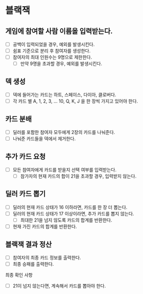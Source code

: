 # 블랙잭

## 게임에 참여할 사람 이름을 입력받는다.

- [ ] 공백이 입력되었을 경우, 예외를 발생시킨다.
- [ ] 쉼표 기준으로 분리 후 참여자를 생성한다.
- [ ] 참여자의 최대 인원수는 9명으로 제한한다.
    - [ ] 만약 9명을 초과할 경우, 예외를 발생시킨다.

## 덱 생성

- [ ] 덱에 들어가는 카드는 하트, 스페이스, 다이아, 클로버다.
- [ ] 각 카드 별 A, 1, 2, 3, ... 10, Q, K, J 을 한 장씩 가지고 있어야 한다.

## 카드 분배

- [ ] 딜러를 포함한 참여자 모두에게 2장의 카드를 나눠준다.
- [ ] 나눠준 카드들을 덱에서 제거한다.

## 추가 카드 요청

- [ ] 모든 참여자에게 카드를 받을지 선택 여부를 입력받는다.
    - [ ] 참가자의 현재 카드의 합이 21을 초과할 경우, 입력받지 않는다.

## 딜러 카드 뽑기

- [ ] 딜러의 현재 카드 상태가 16 이하라면, 카드를 한 장 더 뽑는다.
- [ ] 딜러의 현재 카드 상태가 17 이상이라면, 추가 카드를 뽑지 않는다.
    - [ ] 최대한 21을 넘지 않도록 카드의 합계를 반환한다.
- [ ] 현재 가진 카드의 합계를 반환한다.

## 블랙잭 결과 정산

- [ ] 참여자의 최종 카드 정보를 출력한다.
- [ ] 최종 승패를 출력한다.

최종 확인 사항

- [ ] 21이 넘지 않는다면, 계속해서 카드를 뽑아야 한다.
